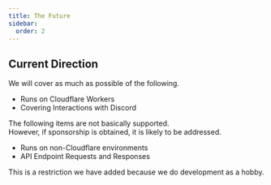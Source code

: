 ```yaml
---
title: The Future
sidebar:
  order: 2
---
```


## Current Direction

We will cover as much as possible of the following.

- Runs on Cloudflare Workers
- Covering Interactions with Discord

The following items are not basically supported.  
However, if sponsorship is obtained, it is likely to be addressed.

- Runs on non-Cloudflare environments
- API Endpoint Requests and Responses

This is a restriction we have added because we do development as a hobby.
